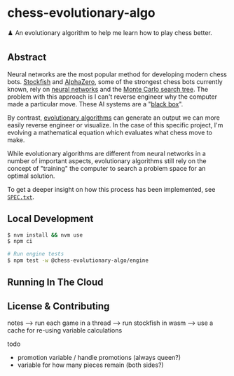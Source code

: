 # chess-evolutionary-algo

♟️ An evolutionary algorithm to help me learn how to play chess better.

## Abstract

Neural networks are the most popular method for developing modern chess bots. [Stockfish](<https://en.wikipedia.org/wiki/Stockfish_(chess)>) and [AlphaZero](https://en.wikipedia.org/wiki/AlphaZero), some of the strongest chess bots currently known, rely on [neural networks](https://en.wikipedia.org/wiki/Neural_network) and the [Monte Carlo search tree](https://en.wikipedia.org/wiki/Monte_Carlo_tree_search). The problem with this approach is I can't reverse engineer why the computer made a particular move. These AI systems are a "[black box](https://umdearborn.edu/news/ais-mysterious-black-box-problem-explained)".

By contrast, [evolutionary algorithms](https://en.wikipedia.org/wiki/Evolutionary_algorithm) can generate an output we can more easily reverse engineer or visualize. In the case of this specific project, I'm evolving a mathematical equation which evaluates what chess move to make.

While evolutionary algorithms are different from neural networks in a number of important aspects, evolutionary algorithms still rely on the concept of "training" the computer to search a problem space for an optimal solution.

To get a deeper insight on how this process has been implemented, see [`SPEC.txt`](./SPEC.txt).

## Local Development

```sh
$ nvm install && nvm use
$ npm ci

# Run engine tests
$ npm test -w @chess-evolutionary-algo/engine
```

## Running In The Cloud

## License & Contributing

notes
--> run each game in a thread
--> run stockfish in wasm
--> use a cache for re-using variable calculations

todo

- promotion variable / handle promotions (always queen?)
- variable for how many pieces remain (both sides?)
